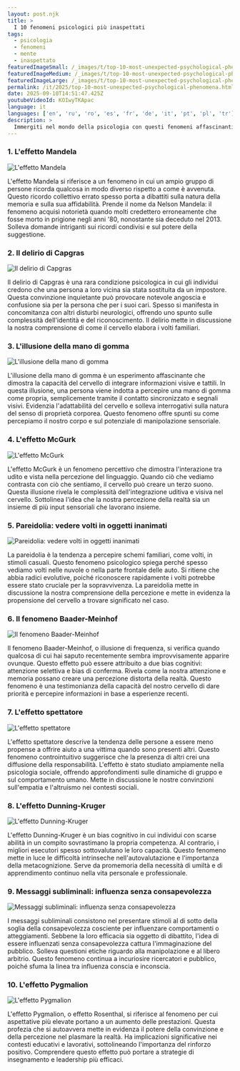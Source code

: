 ```yaml
---
layout: post.njk
title: >
  I 10 fenomeni psicologici più inaspettati
tags:
  - psicologia
  - fenomeni
  - mente
  - inaspettato
featuredImageSmall: /_images/t/top-10-most-unexpected-psychological-phenomena-cover-it-small.webp
featuredImageMedium: /_images/t/top-10-most-unexpected-psychological-phenomena-cover-it-medium.webp
featuredImageLarge: /_images/t/top-10-most-unexpected-psychological-phenomena-cover-it-large.webp
permalink: /it/2025/top-10-most-unexpected-psychological-phenomena.html
date: 2025-09-10T14:51:47.425Z
youtubeVideoId: KOIwyTKApac
language: it
languages: ['en', 'ru', 'ro', 'es', 'fr', 'de', 'it', 'pt', 'pl', 'tr']
description: >
  Immergiti nel mondo della psicologia con questi fenomeni affascinanti e inaspettati che mettono in discussione la nostra comprensione della mente umana.
---
```


### 1. L'effetto Mandela

![L'effetto Mandela](/_images/6/6e7bdfe110d000203d003114da1682f3-medium.webp)

L'effetto Mandela si riferisce a un fenomeno in cui un ampio gruppo di persone ricorda qualcosa in modo diverso rispetto a come è avvenuta. Questo ricordo collettivo errato spesso porta a dibattiti sulla natura della memoria e sulla sua affidabilità. Prende il nome da Nelson Mandela: il fenomeno acquisì notorietà quando molti credettero erroneamente che fosse morto in prigione negli anni '80, nonostante sia deceduto nel 2013. Solleva domande intriganti sui ricordi condivisi e sul potere della suggestione.

### 2. Il delirio di Capgras

![Il delirio di Capgras](/_images/b/bd4e6bbc30a92b86b69ef0fdef7db645-medium.webp)

Il delirio di Capgras è una rara condizione psicologica in cui gli individui credono che una persona a loro vicina sia stata sostituita da un impostore. Questa convinzione inquietante può provocare notevole angoscia e confusione sia per la persona che per i suoi cari. Spesso si manifesta in concomitanza con altri disturbi neurologici, offrendo uno spunto sulle complessità dell'identità e del riconoscimento. Il delirio mette in discussione la nostra comprensione di come il cervello elabora i volti familiari.

### 3. L'illusione della mano di gomma

![L'illusione della mano di gomma](/_images/e/e3458bf7f395a0949bc8ade3df96e22c-medium.webp)

L'illusione della mano di gomma è un esperimento affascinante che dimostra la capacità del cervello di integrare informazioni visive e tattili. In questa illusione, una persona viene indotta a percepire una mano di gomma come propria, semplicemente tramite il contatto sincronizzato e segnali visivi. Evidenzia l'adattabilità del cervello e solleva interrogativi sulla natura del senso di proprietà corporea. Questo fenomeno offre spunti su come percepiamo il nostro corpo e sul potenziale di manipolazione sensoriale.

### 4. L'effetto McGurk

![L'effetto McGurk](/_images/c/cfdee9e8074d73d87bc392907bb1c937-medium.webp)

L'effetto McGurk è un fenomeno percettivo che dimostra l'interazione tra udito e vista nella percezione del linguaggio. Quando ciò che vediamo contrasta con ciò che sentiamo, il cervello può creare un terzo suono. Questa illusione rivela le complessità dell'integrazione uditiva e visiva nel cervello. Sottolinea l'idea che la nostra percezione della realtà sia un insieme di più input sensoriali che lavorano insieme.

### 5. Pareidolia: vedere volti in oggetti inanimati

![Pareidolia: vedere volti in oggetti inanimati](/_images/b/b497319981cb9e34ebf20104fd8a2f45-medium.webp)

La pareidolia è la tendenza a percepire schemi familiari, come volti, in stimoli casuali. Questo fenomeno psicologico spiega perché spesso vediamo volti nelle nuvole o nella parte frontale delle auto. Si ritiene che abbia radici evolutive, poiché riconoscere rapidamente i volti potrebbe essere stato cruciale per la sopravvivenza. La pareidolia mette in discussione la nostra comprensione della percezione e mette in evidenza la propensione del cervello a trovare significato nel caso.

### 6. Il fenomeno Baader-Meinhof

![Il fenomeno Baader-Meinhof](/_images/6/6069bd28c8a4c8c51ab11758a03ae2d0-medium.webp)

Il fenomeno Baader-Meinhof, o illusione di frequenza, si verifica quando qualcosa di cui hai saputo recentemente sembra improvvisamente apparire ovunque. Questo effetto può essere attribuito a due bias cognitivi: attenzione selettiva e bias di conferma. Rivela come la nostra attenzione e memoria possano creare una percezione distorta della realtà. Questo fenomeno è una testimonianza della capacità del nostro cervello di dare priorità e percepire informazioni in base a esperienze recenti.

### 7. L'effetto spettatore

![L'effetto spettatore](/_images/d/d695b2933b18cb8de4b625c4e81e871c-medium.webp)

L'effetto spettatore descrive la tendenza delle persone a essere meno propense a offrire aiuto a una vittima quando sono presenti altri. Questo fenomeno controintuitivo suggerisce che la presenza di altri crei una diffusione della responsabilità. L'effetto è stato studiato ampiamente nella psicologia sociale, offrendo approfondimenti sulle dinamiche di gruppo e sul comportamento umano. Mette in discussione le nostre convinzioni sull'empatia e l'altruismo nei contesti sociali.

### 8. L'effetto Dunning-Kruger

![L'effetto Dunning-Kruger](/_images/d/d4ab190d8bb2ecc5fc5c5551a6b09bda-medium.webp)

L'effetto Dunning-Kruger è un bias cognitivo in cui individui con scarse abilità in un compito sovrastimano la propria competenza. Al contrario, i migliori esecutori spesso sottovalutano le loro capacità. Questo fenomeno mette in luce le difficoltà intrinseche nell'autovalutazione e l'importanza della metacognizione. Serve da promemoria della necessità di umiltà e di apprendimento continuo nella vita personale e professionale.

### 9. Messaggi subliminali: influenza senza consapevolezza

![Messaggi subliminali: influenza senza consapevolezza](/_images/2/26db77d600c436a1f9fdc735b5a78990-medium.webp)

I messaggi subliminali consistono nel presentare stimoli al di sotto della soglia della consapevolezza cosciente per influenzare comportamenti o atteggiamenti. Sebbene la loro efficacia sia oggetto di dibattito, l'idea di essere influenzati senza consapevolezza cattura l'immaginazione del pubblico. Solleva questioni etiche riguardo alla manipolazione e al libero arbitrio. Questo fenomeno continua a incuriosire ricercatori e pubblico, poiché sfuma la linea tra influenza conscia e inconscia.

### 10. L'effetto Pygmalion

![L'effetto Pygmalion](/_images/3/32e43b3c79fa8277a85ffdb82191d239-medium.webp)

L'effetto Pygmalion, o effetto Rosenthal, si riferisce al fenomeno per cui aspettative più elevate portano a un aumento delle prestazioni. Questa profezia che si autoavvera mette in evidenza il potere della convinzione e della percezione nel plasmare la realtà. Ha implicazioni significative nei contesti educativi e lavorativi, sottolineando l'importanza del rinforzo positivo. Comprendere questo effetto può portare a strategie di insegnamento e leadership più efficaci.

